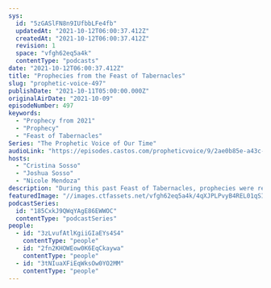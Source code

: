 ```yaml
---
sys:
  id: "5zGASlFN8n9IUfbbLFe4fb"
  updatedAt: "2021-10-12T06:00:37.412Z"
  createdAt: "2021-10-12T06:00:37.412Z"
  revision: 1
  space: "vfgh62eq5a4k"
  contentType: "podcasts"
date: "2021-10-12T06:00:37.412Z"
title: "Prophecies from the Feast of Tabernacles"
slug: "prophetic-voice-497"
publishDate: "2021-10-11T05:00:00.000Z"
originalAirDate: "2021-10-09"
episodeNumber: 497
keywords:
  - "Prophecy from 2021"
  - "Prophecy"
  - "Feast of Tabernacles"
Series: "The Prophetic Voice of Our Time"
audioLink: "https://episodes.castos.com/propheticvoice/9/2ae0b85e-a43c-438b-b7fc-e8d702cd85ee/10-09-10-21-Prophetic-Voice-of-our-Time-mixdown-.mp3"
hosts:
  - "Cristina Sosso"
  - "Joshua Sosso"
  - "Nicole Mendoza"
description: "During this past Feast of Tabernacles, prophecies were released to us and the nations. Hold them close to your heart and obey what He is telling us. He has many great plans ahead!"
featuredImage: "//images.ctfassets.net/vfgh62eq5a4k/4qXJPLPvyB4REL01qSIj94/b67dabea32e1748e7edbe8290ccf4e7a/cadence-t-nzPbc5Nzabc-unsplash__1_.jpg"
podcastSeries:
  id: "185CxkJ9QWqYAgE86EWWOC"
  contentType: "podcastSeries"
people:
  - id: "3zLvufAtlKgiiGIaEYs4S4"
    contentType: "people"
  - id: "2fn2KHOWEow0K6EqCkaywa"
    contentType: "people"
  - id: "3tNIuaXFiEqWksOw0YO2MM"
    contentType: "people"
---
```

